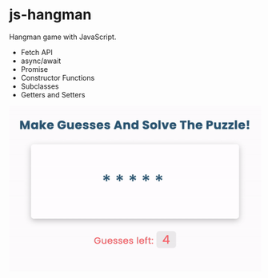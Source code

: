 # js-hangman

Hangman game with JavaScript.

- Fetch API
- async/await
- Promise
- Constructor Functions
- Subclasses
- Getters and Setters

![game demo](hangman.gif)
